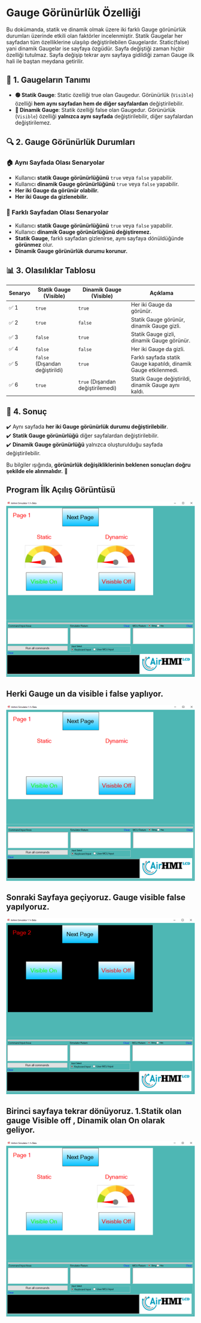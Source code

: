 # Gauge Görünürlük Özelliği

Bu dokümanda, statik ve dinamik olmak üzere iki farklı Gauge görünürlük durumları üzerinde etkili olan faktörler incelenmiştir.
Statik Gaugelar her sayfadan tüm özelliklerine ulaşılıp değiştirilebilen Gaugelardır. Static(false) yani dinamik Gaugelar ise sayfaya özgüdür.
Sayfa değiştiği zaman hiçbir özelliği tutulmaz. Sayfa değişip tekrar aynı sayfaya gidildiği zaman Gauge ilk hali ile baştan meydana getirilir. 

## 📌 1. Gaugeların Tanımı
- **🟢 Statik Gauge**: Static özelliği true olan Gaugedur. Görünürlük (`Visible`) özelliği **hem aynı sayfadan hem de diğer sayfalardan** değiştirilebilir.
- **🔵 Dinamik Gauge**: Statik özelliği false olan Gaugedur. Görünürlük (`Visible`) özelliği **yalnızca aynı sayfada** değiştirilebilir, diğer sayfalardan değiştirilemez.

## 🔍 2. Gauge Görünürlük Durumları
### 🏠 Aynı Sayfada Olası Senaryolar
- Kullanıcı **statik Gauge görünürlüğünü** `true` veya `false` yapabilir.
- Kullanıcı **dinamik Gauge görünürlüğünü** `true` veya `false` yapabilir.
- **Her iki Gauge da görünür olabilir.**
- **Her iki Gauge da gizlenebilir.**

### 🔄 Farklı Sayfadan Olası Senaryolar
- Kullanıcı **statik Gauge görünürlüğünü** `true` veya `false` yapabilir.
- Kullanıcı **dinamik Gauge görünürlüğünü değiştiremez.**
- **Statik Gauge**, farklı sayfadan gizlenirse, aynı sayfaya dönüldüğünde **görünmez** olur.
- **Dinamik Gauge görünürlük durumu korunur.**

## 📊 3. Olasılıklar Tablosu

| Senaryo | Statik Gauge (Visible) | Dinamik Gauge (Visible) | Açıklama |
|---------|------------------------|------------------------|-----------|
| ✅ 1 | `true`  | `true`  | Her iki Gauge da görünür. |
| ✅ 2 | `true`  | `false` | Statik Gauge görünür, dinamik Gauge gizli. |
| ✅ 3 | `false` | `true`  | Statik Gauge gizli, dinamik Gauge görünür. |
| ✅ 4 | `false` | `false` | Her iki Gauge da gizli. |
| ✅ 5 | `false` (Dışarıdan değiştirildi) | `true` | Farklı sayfada statik Gauge kapatıldı, dinamik Gauge etkilenmedi. |
| ✅ 6 | `true`  | `true` (Dışarıdan değiştirilemedi) | Statik Gauge değiştirildi, dinamik Gauge aynı kaldı. |

## 🎯 4. Sonuç
✔️ Aynı sayfada **her iki Gauge görünürlük durumu değiştirilebilir**.  
✔️ **Statik Gauge görünürlüğü** diğer sayfalardan değiştirilebilir.  
✔️ **Dinamik Gauge görünürlüğü** yalnızca oluşturulduğu sayfada değiştirilebilir.  

Bu bilgiler ışığında, **görünürlük değişikliklerinin beklenen sonuçları doğru şekilde ele alınmalıdır.** 🚀

## Program İlk Açılış Görüntüsü
![Açıklama Metni](1.png)
## Herki Gauge un da visible i false yaplıyor.
![Açıklama Metni](2.png)
## Sonraki Sayfaya geçiyoruz. Gauge visible false yapılyoruz.
![Açıklama Metni](3.png)
## Birinci sayfaya tekrar dönüyoruz. 1.Statik olan gauge Visible off , Dinamik olan On olarak geliyor. 
![Açıklama Metni](4.png)

